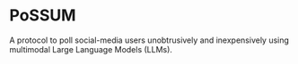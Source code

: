 # PoSSUM
A protocol to poll social-media users unobtrusively and inexpensively using multimodal Large Language Models (LLMs).
